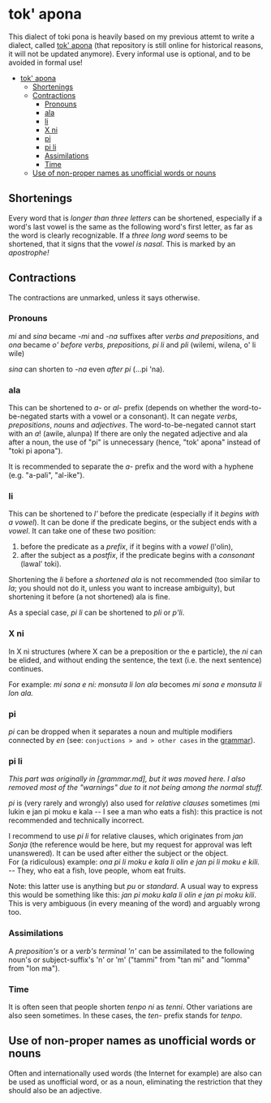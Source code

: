 # tok' apona

This dialect of toki pona is heavily based on my previous attemt to write a dialect, called [tok' apona](https://github.com/ae-dschorsaanjo/tok-apona) (that repository is still online for historical reasons, it will not be updated anymore). Every informal use is optional, and to be avoided in formal use!

* [tok' apona](#tok-apona)
  * [Shortenings](#shortenings)
  * [Contractions](#contractions)
    * [Pronouns](#pronouns)
    * [ala](#ala)
    * [li](#li)
    * [X ni](#x-ni)
    * [pi](#pi)
    * [pi li](#pi-li)
    * [Assimilations](#assimilations)
    * [Time](#time)
  * [Use of non-proper names as unofficial words or nouns](#use-of-non-proper-names-as-unofficial-words-or-nouns)

## Shortenings

Every word that is _longer than three letters_ can be shortened, especially if a word's last vowel is the same as the following word's first letter, as far as the word is clearly recognizable. If a _three long word_ seems to be shortened, that it signs that the _vowel is nasal_. This is marked by an _apostrophe!_

## Contractions

The contractions are unmarked, unless it says otherwise.

### Pronouns

_mi_ and _sina_ became _-mi_ and _-na_ suffixes after _verbs and prepositions_, and _ona_ became _o'_ _before verbs, prepositions, pi li_ and _pli_ (wilemi, wilena, o' li wile)

_sina_ can shorten to _-na_ even _after pi_ (...pi 'na).

### ala

This can be shortened to _a-_ or _al-_ prefix (depends on whether the word-to-be-negated starts with a vowel or a consonant). It can negate _verbs_, _prepositions_, _nouns_ and _adjectives_. The word-to-be-negated cannot start with an _a_! (awile, alunpa) If there are only the negated adjective and ala after a noun, the use of "pi" is unnecessary (hence, "tok' apona" instead of "toki pi apona").

It is recommended to separate the _a-_ prefix and the word with a hyphene (e.g. "a-pali", "al-ike").

### li

This can be shortened to _l'_ before the predicate (especially if it _begins with a vowel_). It can be done if the predicate begins, or the subject ends with a _vowel_. It can take one of these two position:
1. before the predicate as a _prefix_, if it begins with a _vowel_ (l'olin),
2. after the subject as a _postfix_, if the predicate begins with a _consonant_ (lawal' toki).

Shortening the _li_ before a _shortened ala_ is not recommended (too similar to _la_; you should not do it, unless you want to increase ambiguity), but shortening it before (a not shortened) ala is fine.

As a special case, _pi li_ can be shortened to _pli_ or _p'li_.

### X ni

In X ni structures (where X can be a preposition or the e particle), the _ni_ can be elided, and without ending the sentence, the text (i.e. the next sentence) continues.

For example: _mi sona e ni: monsuta li lon ala_ becomes _mi sona e monsuta li lon ala._

### pi

_pi_ can be dropped when it separates a noun and multiple modifiers connected by _en_ (see: `conjuctions > and > other cases` in the [grammar](grammar.md)).

### pi li

_This part was originally in [grammar.md], but it was moved here. I also removed most of the "warnings" due to it not being among the normal stuff._

_pi_ is (very rarely and wrongly) also used for _relative clauses_ sometimes (mi lukin e jan pi moku e kala -- I see a man who eats a fish): this practice is not recommended and technically incorrect.

I recommend to use _pi li_ for relative clauses, which originates from _jan Sonja_ (the reference would be here, but my request for approval was left unanswered). It can be used after either the subject or the object.  
For (a ridiculous) example: _ona pi li moku e kala li olin e jan pi li moku e kili._ -- They, who eat a fish, love people, whom eat fruits.

Note: this latter use is anything but _pu_ or _standard_. A usual way to express this would be something like this: _jan pi moku kala li olin e jan pi moku kili_. This is very ambiguous (in every meaning of the word) and arguably wrong too.  

### Assimilations

A _preposition's_ or a _verb's terminal 'n'_ can be assimilated to the following noun's or subject-suffix's 'n' or 'm' ("tammi" from "tan mi" and "lomma" from "lon ma").

### Time

It is often seen that people shorten _tenpo ni_ as _tenni_. Other variations are also seen sometimes. In these cases, the _ten-_ prefix stands for _tenpo_.

## Use of non-proper names as unofficial words or nouns

Often and internationally used words (the Internet for example) are also can be used as unofficial word, or as a noun, eliminating the restriction that they should also be an adjective.
